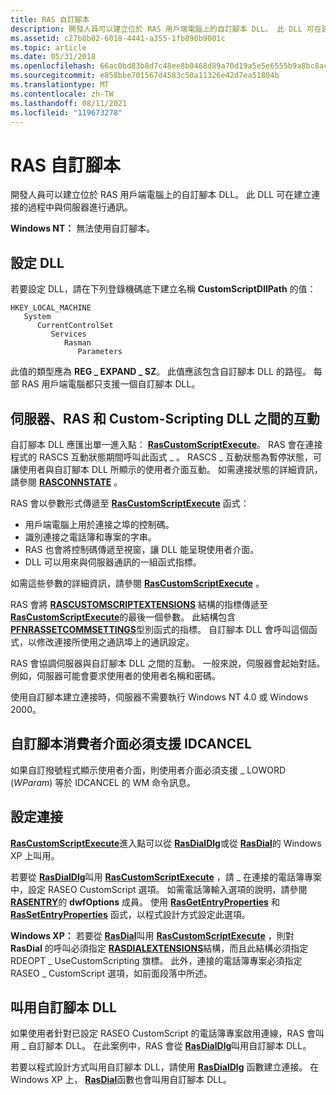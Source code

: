 ```yaml
---
title: RAS 自訂腳本
description: 開發人員可以建立位於 RAS 用戶端電腦上的自訂腳本 DLL。 此 DLL 可在建立連接的過程中與伺服器進行通訊。
ms.assetid: c27b8b02-6018-4441-a355-1fb890b9001c
ms.topic: article
ms.date: 05/31/2018
ms.openlocfilehash: 66ac0bd83b8d7c48ee8b0468d89a70d19a5e5e6555b9a8bc8ac86d66c8cd666e
ms.sourcegitcommit: e858bbe701567d4583c50a11326e42d7ea51804b
ms.translationtype: MT
ms.contentlocale: zh-TW
ms.lasthandoff: 08/11/2021
ms.locfileid: "119673278"
---
```

# <a name="ras-custom-scripting"></a>RAS 自訂腳本

開發人員可以建立位於 RAS 用戶端電腦上的自訂腳本 DLL。 此 DLL 可在建立連接的過程中與伺服器進行通訊。

**Windows NT：** 無法使用自訂腳本。

## <a name="setting-up-the-dll"></a>設定 DLL

若要設定 DLL，請在下列登錄機碼底下建立名稱 **CustomScriptDllPath** 的值：

```
HKEY_LOCAL_MACHINE
   System
      CurrentControlSet
         Services
            Rasman
               Parameters
```

此值的類型應為 **REG \_ EXPAND \_ SZ**。 此值應該包含自訂腳本 DLL 的路徑。 每部 RAS 用戶端電腦都只支援一個自訂腳本 DLL。

## <a name="interaction-between-the-server-ras-and-the-custom-scripting-dll"></a>伺服器、RAS 和 Custom-Scripting DLL 之間的互動

自訂腳本 DLL 應匯出單一進入點： [**RasCustomScriptExecute**](/windows/desktop/api/Ras/nc-ras-rascustomscriptexecutefn)。 RAS 會在連接程式的 RASCS 互動狀態期間呼叫此函式 \_ 。 RASCS \_ 互動狀態為暫停狀態，可讓使用者與自訂腳本 DLL 所顯示的使用者介面互動。 如需連接狀態的詳細資訊，請參閱 [**RASCONNSTATE**](/previous-versions/windows/desktop/legacy/aa376727(v=vs.85)) 。

RAS 會以參數形式傳遞至 [**RasCustomScriptExecute**](/windows/desktop/api/Ras/nc-ras-rascustomscriptexecutefn) 函式：

-   用戶端電腦上用於連接之埠的控制碼。
-   識別連接之電話簿和專案的字串。
-   RAS 也會將控制碼傳遞至視窗，讓 DLL 能呈現使用者介面。
-   DLL 可以用來與伺服器通訊的一組函式指標。

如需這些參數的詳細資訊，請參閱 [**RasCustomScriptExecute**](/windows/desktop/api/Ras/nc-ras-rascustomscriptexecutefn) 。

RAS 會將 [**RASCUSTOMSCRIPTEXTENSIONS**](/previous-versions/windows/desktop/legacy/aa376738(v=vs.85)) 結構的指標傳遞至 [**RasCustomScriptExecute**](/windows/desktop/api/Ras/nc-ras-rascustomscriptexecutefn)的最後一個參數。 此結構包含 [**PFNRASSETCOMMSETTINGS**](/windows/desktop/api/Ras/nc-ras-pfnrassetcommsettings)型別函式的指標。 自訂腳本 DLL 會呼叫這個函式，以修改連接所使用之通訊埠上的通訊設定。

RAS 會協調伺服器與自訂腳本 DLL 之間的互動。 一般來說，伺服器會起始對話。 例如，伺服器可能會要求使用者的使用者名稱和密碼。

使用自訂腳本建立連接時，伺服器不需要執行 Windows NT 4.0 或 Windows 2000。

## <a name="custom-scripting-user-interface-must-support-idcancel"></a>自訂腳本消費者介面必須支援 IDCANCEL

如果自訂撥號程式顯示使用者介面，則使用者介面必須支援 \_ LOWORD (*WParam*) 等於 IDCANCEL 的 WM 命令訊息。

## <a name="configuring-the-connection"></a>設定連接

[**RasCustomScriptExecute**](/windows/desktop/api/Ras/nc-ras-rascustomscriptexecutefn)進入點可以從 [**RasDialDlg**](/windows/desktop/api/Rasdlg/nf-rasdlg-rasdialdlga)或從 [**RasDial**](/windows/desktop/api/Ras/nf-ras-rasdiala)的 Windows XP 上叫用。

若要從 [**RasDialDlg**](/windows/desktop/api/Rasdlg/nf-rasdlg-rasdialdlga)叫用 [**RasCustomScriptExecute**](/windows/desktop/api/Ras/nc-ras-rascustomscriptexecutefn) ，請 \_ 在連接的電話簿專案中，設定 RASEO CustomScript 選項。 如需電話簿輸入選項的說明，請參閱 [**RASENTRY**](/previous-versions/windows/desktop/legacy/aa377274(v=vs.85))的 **dwfOptions** 成員。 使用 [**RasGetEntryProperties**](/windows/desktop/api/Ras/nf-ras-rasgetentrypropertiesa) 和 [**RasSetEntryProperties**](/windows/desktop/api/Ras/nf-ras-rassetentrypropertiesa) 函式，以程式設計方式設定此選項。

**Windows XP：** 若要從 [**RasDial**](/windows/desktop/api/Ras/nf-ras-rasdiala)叫用 [**RasCustomScriptExecute**](/windows/desktop/api/Ras/nc-ras-rascustomscriptexecutefn) ，則對 **RasDial** 的呼叫必須指定 [**RASDIALEXTENSIONS**](/previous-versions/windows/desktop/legacy/aa377029(v=vs.85))結構，而且此結構必須指定 RDEOPT \_ UseCustomScripting 旗標。 此外，連接的電話簿專案必須指定 RASEO \_ CustomScript 選項，如前面段落中所述。

## <a name="invoking-the-custom-scripting-dll"></a>叫用自訂腳本 DLL

如果使用者針對已設定 RASEO CustomScript 的電話簿專案啟用連線，RAS 會叫用 \_ 自訂腳本 DLL。 在此案例中，RAS 會從 [**RasDialDlg**](/windows/desktop/api/Rasdlg/nf-rasdlg-rasdialdlga)叫用自訂腳本 DLL。

若要以程式設計方式叫用自訂腳本 DLL，請使用 [**RasDialDlg**](/windows/desktop/api/Rasdlg/nf-rasdlg-rasdialdlga) 函數建立連接。 在 Windows XP 上， [**RasDial**](/windows/desktop/api/Ras/nf-ras-rasdiala)函數也會叫用自訂腳本 DLL。

 

 